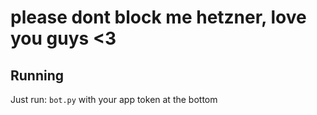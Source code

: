 # please dont block me hetzner, love you guys <3

## Running
Just run: `bot.py` with your app token at the bottom
